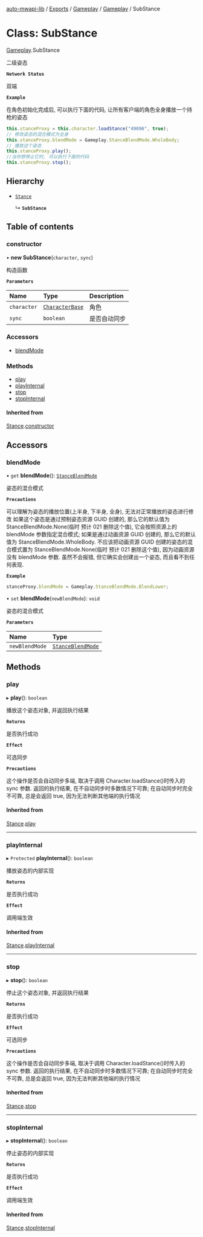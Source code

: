 [auto-mwapi-lib](../README.md) / [Exports](../modules.md) / [Gameplay](../modules/Gameplay.md) / [Gameplay](../modules/Gameplay.Gameplay.md) / SubStance

# Class: SubStance

[Gameplay](../modules/Gameplay.Gameplay.md).SubStance

二级姿态

**`Network Status`**

双端

**`Example`**

在角色初始化完成后, 可以执行下面的代码, 让所有客户端的角色全身播放一个持枪的姿态

```ts
this.stanceProxy = this.character.loadStance("49096", true);
// 修改姿态的混合模式为全身
this.stanceProxy.blendMode = Gameplay.StanceBlendMode.WholeBody;
// 播放这个姿态
this.stanceProxy.play();
//当你想停止它时, 可以执行下面的代码
this.stanceProxy.stop();
```

## Hierarchy

- [`Stance`](Gameplay.Gameplay.Stance.md)

  ↳ **`SubStance`**

## Table of contents

### constructor

• **new SubStance**(`character`, `sync`)

构造函数

**`Parameters`**

| Name        | Type                                                  | Description        |
| :---------- | :---------------------------------------------------- | :----------------- |
| `character` | [`CharacterBase`](Gameplay.Gameplay.CharacterBase.md) | 角色         |
| `sync`      | `boolean`                                             | 是否自动同步 |

### Accessors

- [blendMode](Gameplay.Gameplay.SubStance.md#blendmode)

### Methods

- [play](Gameplay.Gameplay.SubStance.md#play)
- [playInternal](Gameplay.Gameplay.SubStance.md#playinternal)
- [stop](Gameplay.Gameplay.SubStance.md#stop)
- [stopInternal](Gameplay.Gameplay.SubStance.md#stopinternal)

#### Inherited from

[Stance](Gameplay.Gameplay.Stance.md).[constructor](Gameplay.Gameplay.Stance.md#constructor)

## Accessors

### blendMode

• `get` **blendMode**(): [`StanceBlendMode`](../enums/Gameplay.Gameplay.StanceBlendMode.md)

姿态的混合模式

**`Precautions`**

可以理解为姿态的播放位置(上半身, 下半身, 全身), 无法对正常播放的姿态进行修改
如果这个姿态是通过预制姿态资源 GUID 创建的, 那么它的默认值为 StanceBlendMode.None(临时 预计 021 删除这个值), 它会按照资源上的 blendMode 参数指定混合模式;
如果是通过动画资源 GUID 创建的, 那么它的默认值为 StanceBlendMode.WholeBody.
不应该把动画资源 GUID 创建的姿态的混合模式置为 StanceBlendMode.None(临时 预计 021 删除这个值), 因为动画资源没有 blendMode 参数. 虽然不会报错, 但它确实会创建出一个姿态, 而且看不到任何表现.

**`Example`**

```ts
stanceProxy.blendMode = Gameplay.StanceBlendMode.BlendLower;
```

• `set` **blendMode**(`newBlendMode`): `void`

姿态的混合模式

**`Parameters`**

| Name           | Type                                                               |
| :------------- | :----------------------------------------------------------------- |
| `newBlendMode` | [`StanceBlendMode`](../enums/Gameplay.Gameplay.StanceBlendMode.md) |

## Methods

### play

▸ **play**(): `boolean`

播放这个姿态对象, 并返回执行结果

**`Returns`**

是否执行成功

**`Effect`**

可选同步

**`Precautions`**

这个操作是否会自动同步多端, 取决于调用 Character.loadStance()时传入的 sync 参数.
返回的执行结果, 在不自动同步时多数情况下可靠;
在自动同步时完全不可靠, 总是会返回 true, 因为无法判断其他端的执行情况

#### Inherited from

[Stance](Gameplay.Gameplay.Stance.md).[play](Gameplay.Gameplay.Stance.md#play)

---

### playInternal

▸ `Protected` **playInternal**(): `boolean`

播放姿态的内部实现

**`Returns`**

是否执行成功

**`Effect`**

调用端生效

#### Inherited from

[Stance](Gameplay.Gameplay.Stance.md).[playInternal](Gameplay.Gameplay.Stance.md#playinternal)

---

### stop

▸ **stop**(): `boolean`

停止这个姿态对象, 并返回执行结果

**`Returns`**

是否执行成功

**`Effect`**

可选同步

**`Precautions`**

这个操作是否会自动同步多端, 取决于调用 Character.loadStance()时传入的 sync 参数.
返回的执行结果, 在不自动同步时多数情况下可靠;
在自动同步时完全不可靠, 总是会返回 true, 因为无法判断其他端的执行情况

#### Inherited from

[Stance](Gameplay.Gameplay.Stance.md).[stop](Gameplay.Gameplay.Stance.md#stop)

---

### stopInternal

▸ **stopInternal**(): `boolean`

停止姿态的内部实现

**`Returns`**

是否执行成功

**`Effect`**

调用端生效

#### Inherited from

[Stance](Gameplay.Gameplay.Stance.md).[stopInternal](Gameplay.Gameplay.Stance.md#stopinternal)

